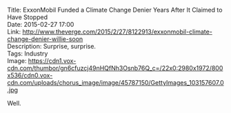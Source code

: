 Title: ExxonMobil Funded a Climate Change Denier Years After It Claimed to Have Stopped  
Date: 2015-02-27 17:00  
Link: http://www.theverge.com/2015/2/27/8122913/exxonmobil-climate-change-denier-willie-soon  
Description: Surprise, surprise.  
Tags: Industry  
Image: https://cdn1.vox-cdn.com/thumbor/gn6cfuzcj49nHQfNh3Osnb76Q_c=/22x0:2980x1972/800x536/cdn0.vox-cdn.com/uploads/chorus_image/image/45787150/GettyImages_103157607.0.jpg  

Well.